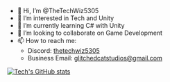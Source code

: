 - 👋 Hi, I’m @TheTechWiz5305
- 👀 I’m interested in Tech and Unity
- 🌱 I’m currently learning C# with Unity
- 💞️ I’m looking to collaborate on Game Development
- 📫 How to reach me:
  - Discord: [thetechwiz5305](https://discord.com/users/796829200962814023)
  - Business Email: [glitchedcatstudios@gmail.com](mailto:glitchedcatstudios@gmail.com)


[![Tech's GitHub stats](https://github-readme-stats.vercel.app/api?username=thetechwiz5305)](https://github.com/anuraghazra/github-readme-stats)
<!---
TheTechWiz5305/TheTechWiz5305 is a ✨ special ✨ repository because its `README.md` (this file) appears on your GitHub profile.
You can click the Preview link to take a look at your changes.
--->
